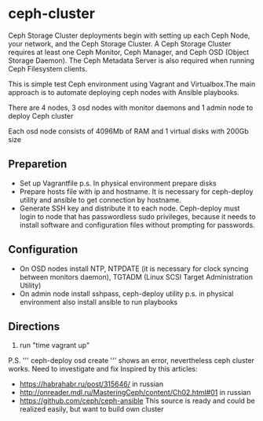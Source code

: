 # ceph-cluster
Ceph Storage Cluster deployments begin with setting up each Ceph Node, your network, and the Ceph Storage Cluster. A Ceph Storage Cluster requires at least one Ceph Monitor, Ceph Manager, and Ceph OSD (Object Storage Daemon). The Ceph Metadata Server is also required when running Ceph Filesystem clients.

This is simple test Ceph environment using Vagrant and Virtualbox.The main approach is to automate deploying ceph nodes with Ansible playbooks.


There are 4 nodes, 3 osd nodes with monitor daemons and 1 admin node to deploy Ceph cluster

Each osd node consists of 4096Mb of RAM and 1 virtual disks with 200Gb size

## Preparetion

- Set up Vagrantfile
     p.s. In physical environment prepare disks
- Prepare hosts file with ip and hostname. It is necessary for ceph-deploy utility and ansible to get connection by hostname.
- Generate SSH key and distribute it to each node. Ceph-deploy must login to node that has passwordless sudo privileges, because it needs to install software and configuration files without prompting for passwords. 

## Configuration

- On OSD nodes install NTP, NTPDATE (it is necessary for clock syncing between monitors daemon), TGTADM (Linux SCSI Target Administration Utility)
- On admin node install sshpass, ceph-deploy utility 
    p.s. in physical environment also install ansible to run playbooks

## Directions

1. run "time vagrant up"

P.S. 
'''
ceph-deploy osd create
''' 
shows an error, nevertheless ceph cluster works. Need to investigate and fix
Inspired by this articles:

- https://habrahabr.ru/post/315646/ in russian
- http://onreader.mdl.ru/MasteringCeph/content/Ch02.html#01 in russian
- https://github.com/ceph/ceph-ansible This source is ready and could be realized easily, but want to build own cluster 

